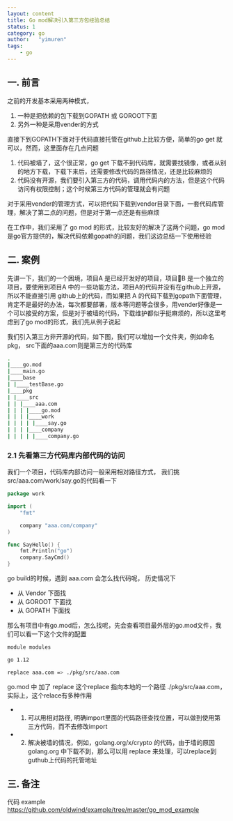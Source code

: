 ```yaml
---
layout: content
title: Go mod解决引入第三方包经验总结
status: 1 
category: go
author:   "yimuren"
tags:
    - go
---
```


## 一. 前言

之前的开发基本采用两种模式，
1. 一种是把依赖的包下载到GOPATH 或 GOROOT下面
2. 另外一种是采用vender的方式  

直接下到GOPATH下面对于代码直接托管在github上比较方便，简单的go get 就可以，然而，这里面存在几点问题
1. 代码被墙了，这个很正常，go get 下载不到代码库，就需要找镜像，或者从别的地方下载，下载下来后，还需要修改代码的路径情况，还是比较麻烦的
2. 代码没有开源，我们要引入第三方的代码，调用代码内的方法，但是这个代码访问有权限控制；这个时候第三方代码的管理就会有问题

对于采用vender的管理方式，可以把代码下载到vender目录下面，一套代码库管理，解决了第二点的问题，但是对于第一点还是有些麻烦

在工作中，我们采用了 go mod 的形式，比较友好的解决了这两个问题，go mod是go官方提供的，解决代码依赖gopath的问题，我们这边总结一下使用经验

## 二. 案例

先讲一下，我们的一个困境，项目A 是已经开发好的项目，项目B 是一个独立的项目，要使用到项目A 中的一些功能方法，项目A的代码并没有在github上开源， 所以不能直接引用 github上的代码，而如果把 A 的代码下载到gopath下面管理，肯定不是最好的办法，每次都要部署，版本等问题等会很多，用vender好像是一个可以接受的方案，但是对于被墙的代码，下载维护都似乎挺麻烦的，所以这里考虑到了go mod的形式，我们先从例子说起

我们引入第三方非开源的代码，如下图，我们可以增加一个文件夹，例如命名 pkg， src下面的aaa.com则是第三方的代码库

```bash
.
|____go.mod
|____main.go
|____base
| |____testBase.go
|____pkg
| |____src
| | |____aaa.com
| | | |____go.mod
| | | |____work
| | | | |____say.go
| | | |____company
| | | | |____company.go
```

### 2.1 先看第三方代码库内部代码的访问

我们一个项目，代码库内部访问一般采用相对路径方式， 我们挑 src/aaa.com/work/say.go的代码看一下
```go
package work

import (
	"fmt"

	company "aaa.com/company"
)

func SayHello() {
	fmt.Println("go")
	company.SayCmd()
}
```

go build的时候，遇到 aaa.com 会怎么找代码呢， 历史情况下
- 从 Vendor 下面找
- 从 GOROOT 下面找
- 从 GOPATH 下面找

那么有项目中有go.mod后，怎么找呢，先会查看项目最外层的go.mod文件，我们可以看一下这个文件的配置

```bash
module modules

go 1.12

replace aaa.com => ./pkg/src/aaa.com

```
go.mod 中 加了 replace 这个replace 指向本地的一个路径 ./pkg/src/aaa.com， 实际上，这个relace有多种作用
- 1. 可以用相对路径, 明确import里面的代码路径查找位置，可以做到使用第三方代码，而不去修改import
- 2. 解决被墙的情况，例如，golang.org/x/crypto 的代码，由于墙的原因 golang.org 中下载不到，那么可以用 replace 来处理，可以replace到guthub上代码的托管地址





## 三. 备注

代码 example https://github.com/oldwind/example/tree/master/go_mod_example



